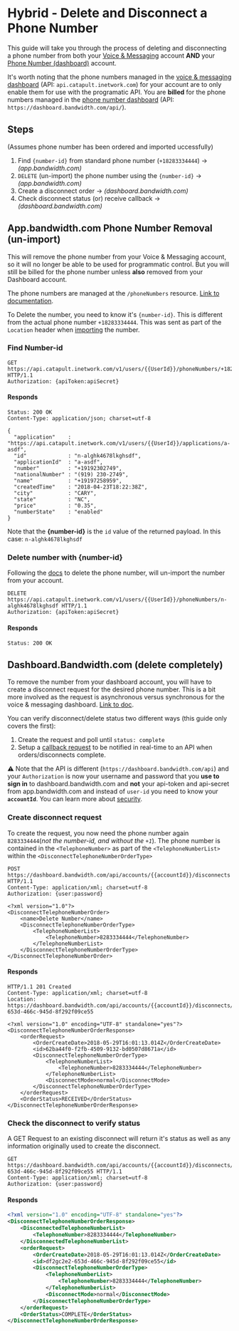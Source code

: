 # Hybrid - Delete and Disconnect a Phone Number

This guide will take you through the process of deleting and disconnecting a phone number from both your [Voice & Messaging](https://app.bandwidth.com) account **AND** your [Phone Number (dashboard)](https://dashboard.bandwidth.com) account.

It's worth noting that the phone numbers managed in the [voice & messaging dashboard](https://app.bandwidth.com) (API: `api.catapult.inetwork.com`) for your account are to only enable them for use with the programatic API.  You are **billed** for the phone numbers managed in the [phone number dashboard](https://dashboard.bandwidth.com) (API: `https://dashboard.bandwidth.com/api/`).

## Steps

(Assumes phone number has been ordered and imported uccessfully)

1. Find `{number-id}` from standard phone number (`+18283334444`) -> _(app.bandwidth.com)_
2. `DELETE` (un-import) the phone number using the `{number-id}` -> _(app.bandwidth.com)_
3. Create a disconnect order -> _(dashboard.bandwidth.com)_
4. Check disconnect status (or) receive callback -> _(dashboard.bandwidth.com)_

## App.bandwidth.com Phone Number Removal (un-import)

This will remove the phone number from your Voice & Messaging account, so it will no longer be able to be used for programmatic control. But you will still be billed for the phone number unless **also** removed from your Dashboard account.

The phone numbers are managed at the `/phoneNumbers` resource. [Link to documentation](https://dev.bandwidth.com/ap-docs/methods/phoneNumbers/phoneNumbers.html).

To Delete the number, you need to know it's `{number-id}`.  This is different from the actual phone number `+18283334444`.  This was sent as part of the `Location` header when [importing](https://dev.bandwidth.com/ap-docs/methods/phoneNumbers/postImportPhoneNumber.html) the number.

### Find Number-id

```http
GET https://api.catapult.inetwork.com/v1/users/{{UserId}}/phoneNumbers/+18283334444 HTTP/1.1
Authorization: {apiToken:apiSecret}
```

#### **Responds**

```http
Status: 200 OK
Content-Type: application/json; charset=utf-8

{
  "application"    : "https://api.catapult.inetwork.com/v1/users/{{UserId}}/applications/a-asdf",
  "id"             : "n-alghk4678lkghsdf",
  "applicationId"  : "a-asdf",
  "number"         : "+19192302749",
  "nationalNumber" : "(919) 230-2749",
  "name"           : "+19197258959",
  "createdTime"    : "2018-04-23T18:22:38Z",
  "city"           : "CARY",
  "state"          : "NC",
  "price"          : "0.35",
  "numberState"    : "enabled"
}

```

Note that the **{number-id}** is the `id` value of the returned payload.  In this case: `n-alghk4678lkghsdf`

### Delete number with {number-id}

Following the [docs](https://dev.bandwidth.com/ap-docs/methods/phoneNumbers/deletePhoneNumbersNumberId.html) to delete the phone number, will un-import the number from your account.

```http
DELETE https://api.catapult.inetwork.com/v1/users/{{UserId}}/phoneNumbers/n-alghk4678lkghsdf HTTP/1.1
Authorization: {apiToken:apiSecret}
```

#### **Responds**

```http
Status: 200 OK
```

## Dashboard.Bandwidth.com (delete completely)

To remove the number from your dashboard account, you will have to create a disconnect request for the desired phone number.  This is a bit more involved as the request is asynchronous versus synchronous for the voice & messaging dashboard.  [Link to doc](disconnectSummary.md#top).

You can verify disconnect/delete status two different ways (this guide only covers the first):

1. Create the request and poll until `status: complete`
2. Setup a [callback request](managingOrders.md#callback-notifications) to be notified in real-time to an API when orders/disconnects complete.

⚠️ Note that the API is different (`https://dashboard.bandwidth.com/api`) and your `Authorization` is now your username and password that you **use to sign in** to dashboard.bandwidth.com and **not** your api-token and api-secret from app.bandwidth.com and instead of `user-id` you need to know your **`accountId`**.  You can learn more about [security](../concepts/security.md).

### Create disconnect request

To create the request, you now need the phone number again `8283334444`(_not the number-id, and without the `+1`_).  The phone number is contained in the `<TelephoneNumber>` as part of the `<TelephoneNumberList>` within the `<DisconnectTelephoneNumberOrderType>`

```http
POST https://dashboard.bandwidth.com/api/accounts/{{accountId}}/disconnects HTTP/1.1
Content-Type: application/xml; charset=utf-8
Authorization: {user:password}

<?xml version="1.0"?>
<DisconnectTelephoneNumberOrder>
    <name>Delete Number</name>
    <DisconnectTelephoneNumberOrderType>
        <TelephoneNumberList>
            <TelephoneNumber>8283334444</TelephoneNumber>
        </TelephoneNumberList>
    </DisconnectTelephoneNumberOrderType>
</DisconnectTelephoneNumberOrder>
```

#### **Responds**

```http
HTTP/1.1 201 Created
Content-Type: application/xml; charset=utf-8
Location: https://dashboard.bandwidth.com/api/accounts/{{accountId}}/disconnects/df2gc2e2-653d-466c-945d-8f292f09ce55

<?xml version="1.0" encoding="UTF-8" standalone="yes"?>
<DisconnectTelephoneNumberOrderResponse>
    <orderRequest>
        <OrderCreateDate>2018-05-29T16:01:13.014Z</OrderCreateDate>
        <id>62ba44f0-f2fb-4509-9132-bd0507d8671a</id>
        <DisconnectTelephoneNumberOrderType>
            <TelephoneNumberList>
                <TelephoneNumber>8283334444</TelephoneNumber>
            </TelephoneNumberList>
            <DisconnectMode>normal</DisconnectMode>
        </DisconnectTelephoneNumberOrderType>
    </orderRequest>
    <OrderStatus>RECEIVED</OrderStatus>
</DisconnectTelephoneNumberOrderResponse>
```

### Check the disconnect to verify status

A GET Request to an existing disconnect will return it's status as well as any information originally used to create the disconnect.

```http
GET https://dashboard.bandwidth.com/api/accounts/{{accountId}}/disconnects/df2gc2e2-653d-466c-945d-8f292f09ce55 HTTP/1.1
Content-Type: application/xml; charset=utf-8
Authorization: {user:password}
```

#### **Responds**

```xml
<?xml version="1.0" encoding="UTF-8" standalone="yes"?>
<DisconnectTelephoneNumberOrderResponse>
    <DisconnectedTelephoneNumberList>
        <TelephoneNumber>8283334444</TelephoneNumber>
    </DisconnectedTelephoneNumberList>
    <orderRequest>
        <OrderCreateDate>2018-05-29T16:01:13.014Z</OrderCreateDate>
        <id>df2gc2e2-653d-466c-945d-8f292f09ce55</id>
        <DisconnectTelephoneNumberOrderType>
            <TelephoneNumberList>
                <TelephoneNumber>8283334444</TelephoneNumber>
            </TelephoneNumberList>
            <DisconnectMode>normal</DisconnectMode>
        </DisconnectTelephoneNumberOrderType>
    </orderRequest>
    <OrderStatus>COMPLETE</OrderStatus>
</DisconnectTelephoneNumberOrderResponse>
```
<br>

